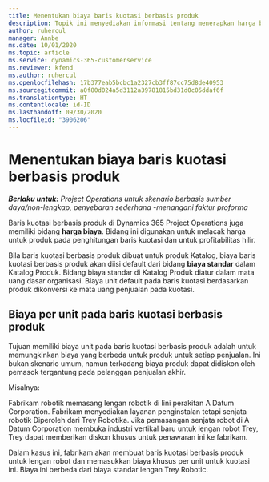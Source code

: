 ```yaml
---
title: Menentukan biaya baris kuotasi berbasis produk
description: Topik ini menyediakan informasi tentang menerapkan harga biaya ke baris kuotasi berbasis produk.
author: ruhercul
manager: Annbe
ms.date: 10/01/2020
ms.topic: article
ms.service: dynamics-365-customerservice
ms.reviewer: kfend
ms.author: ruhercul
ms.openlocfilehash: 17b377eab5bcbc1a2327cb3ff87cc75d8de40953
ms.sourcegitcommit: a0f80d024a5d3112a39781815bd31d0c05ddaf6f
ms.translationtype: HT
ms.contentlocale: id-ID
ms.lasthandoff: 09/30/2020
ms.locfileid: "3906206"
---
```

# <a name="costing-product-based-quote-lines"></a>Menentukan biaya baris kuotasi berbasis produk

_**Berlaku untuk:** Project Operations untuk skenario berbasis sumber daya/non-lengkap, penyebaran sederhana -menangani faktur proforma_


Baris kuotasi berbasis produk di Dynamics 365 Project Operations juga memiliki bidang **harga biaya**. Bidang ini digunakan untuk melacak harga untuk produk pada penghitungan baris kuotasi dan untuk profitabilitas hilir.

Bila baris kuotasi berbasis produk dibuat untuk produk Katalog, biaya baris kuotasi berbasis produk akan diisi default dari bidang **biaya standar** dalam Katalog Produk. Bidang biaya standar di Katalog Produk diatur dalam mata uang dasar organisasi. Biaya unit default pada baris kuotasi berdasarkan produk dikonversi ke mata uang penjualan pada kuotasi.

## <a name="unit-cost-on-a-product-based-quote-line"></a>Biaya per unit pada baris kuotasi berbasis produk

Tujuan memiliki biaya unit pada baris kuotasi berbasis produk adalah untuk memungkinkan biaya yang berbeda untuk produk untuk setiap penjualan. Ini bukan skenario umum, namun terkadang biaya produk dapat didiskon oleh pemasok tergantung pada pelanggan penjualan akhir.

Misalnya:

Fabrikam robotik memasang lengan robotik di lini perakitan A Datum Corporation. Fabrikam menyediakan layanan penginstalan tetapi senjata robotik Diperoleh dari Trey Robotika. Jika pemasangan senjata robot di A Datum Corporation membuka industri vertikal baru untuk lengan robot Trey, Trey dapat memberikan diskon khusus untuk penawaran ini ke fabrikam.

Dalam kasus ini, fabrikam akan membuat baris kuotasi berbasis produk untuk lengan robot dan memasukkan biaya khusus per unit untuk kuotasi ini. Biaya ini berbeda dari biaya standar lengan Trey Robotic.
